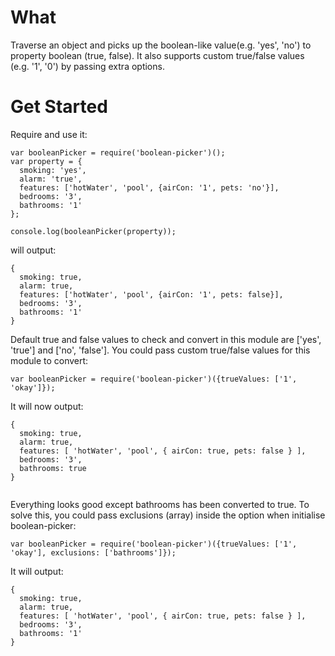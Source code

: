 # What
Traverse an object and picks up the boolean-like value(e.g. 'yes', 'no') to property boolean (true, false). It also supports custom true/false values (e.g. '1', '0') by passing extra options.

# Get Started
Require and use it:
```
var booleanPicker = require('boolean-picker')();
var property = {
  smoking: 'yes',
  alarm: 'true',
  features: ['hotWater', 'pool', {airCon: '1', pets: 'no'}],
  bedrooms: '3',
  bathrooms: '1'
};

console.log(booleanPicker(property));

```
will output:
```
{ 
  smoking: true,
  alarm: true,
  features: ['hotWater', 'pool', {airCon: '1', pets: false}],
  bedrooms: '3',
  bathrooms: '1'
}
```

Default true and false values to check and convert in this module are ['yes', 'true'] and ['no', 'false']. You could pass custom true/false values for this module to convert:

```
var booleanPicker = require('boolean-picker')({trueValues: ['1', 'okay']});
```
It will now output:

```
{ 
  smoking: true,
  alarm: true,
  features: [ 'hotWater', 'pool', { airCon: true, pets: false } ],
  bedrooms: '3',
  bathrooms: true
}
  
```
Everything looks good except bathrooms has been converted to true. To solve this, you could pass exclusions (array) inside the option when initialise boolean-picker:

```
var booleanPicker = require('boolean-picker')({trueValues: ['1', 'okay'], exclusions: ['bathrooms']});

```
It will output:

```
{ 
  smoking: true,
  alarm: true,
  features: [ 'hotWater', 'pool', { airCon: true, pets: false } ],
  bedrooms: '3',
  bathrooms: '1' 
}
```


